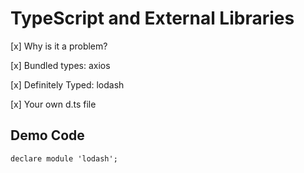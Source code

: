# TypeScript and External Libraries

[x] Why is it a problem?

[x] Bundled types: axios

[x] Definitely Typed: lodash

[x] Your own d.ts file







## Demo Code

```
declare module 'lodash';
```
